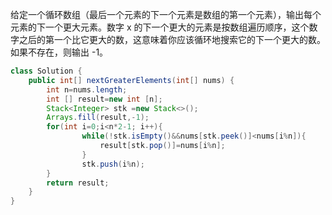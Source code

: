 给定一个循环数组（最后一个元素的下一个元素是数组的第一个元素），输出每个元素的下一个更大元素。数字 x 的下一个更大的元素是按数组遍历顺序，这个数字之后的第一个比它更大的数，这意味着你应该循环地搜索它的下一个更大的数。如果不存在，则输出 -1。

```java
class Solution {
    public int[] nextGreaterElements(int[] nums) {
        int n=nums.length;
        int [] result=new int [n];
        Stack<Integer> stk =new Stack<>();
        Arrays.fill(result,-1);
        for(int i=0;i<n*2-1; i++){
                while(!stk.isEmpty()&&nums[stk.peek()]<nums[i%n]){
                    result[stk.pop()]=nums[i%n];
                }
                stk.push(i%n);
        }
        return result;
    }
}
```
